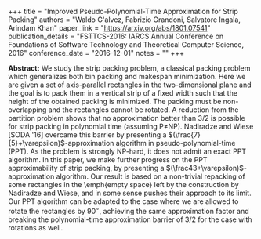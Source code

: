 +++
title = "Improved Pseudo-Polynomial-Time Approximation for Strip Packing"
authors = "Waldo G\'alvez, Fabrizio Grandoni, Salvatore Ingala, Arindam Khan"
paper_link = "https://arxiv.org/abs/1801.07541"
publication_details = "FSTTCS-2016: IARCS Annual Conference on Foundations of Software Technology and Theoretical Computer Science, 2016"
conference_date = "2016-12-01"
notes = ""
+++

<b>Abstract:</b>
We study the strip packing problem, a classical packing problem which generalizes both bin packing and makespan minimization. Here we are given a set of axis-parallel rectangles in the two-dimensional plane and the goal is to pack them in a vertical strip of a fixed width such that the height of the obtained packing is minimized. The packing must be non-overlapping and the rectangles cannot be rotated. A reduction from the partition problem shows that no approximation better than $3/2$ is possible for strip packing in polynomial time (assuming P$\neq$NP). Nadiradze and Wiese [SODA '16] overcame this barrier by presenting a $(\frac{7}{5}+\varepsilon)$-approximation algorithm in pseudo-polynomial-time (PPT). As the problem is strongly NP-hard, it does not admit an exact PPT algorithm. In this paper, we make further progress on the PPT approximability of strip packing, by presenting a $(\frac43+\varepsilon)$-approximation algorithm. Our result is based on a non-trivial repacking of some rectangles in the \emph{empty space} left by the construction by Nadiradze and Wiese, and in some sense pushes their approach to its limit. Our PPT algorithm can be adapted to the case where we are allowed to rotate the rectangles by $90^\circ$, achieving the same approximation factor and breaking the polynomial-time approximation barrier of $3/2$ for the case with rotations as well. 

